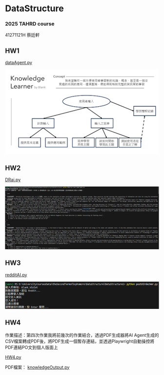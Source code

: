 # DataStructure
### 2025 TAHRD course

41271121H 蔡廷軒

## HW1
[dataAgent.py](https://github.com/BlankTsai/DataStructure/blob/main/dataAgent.py)

![StructureDesign](https://github.com/BlankTsai/DataStructure/blob/main/images/AiAgentStructureDesign.png)

## HW2
[DRai.py](https://github.com/BlankTsai/DataStructure/blob/main/DRai.py)

![HW2Resp](https://github.com/BlankTsai/DataStructure/blob/main/images/HW2exV2.png)

## HW3
[redditAI.py](https://github.com/BlankTsai/DataStructure/blob/main/postAIrdezVer.py)

![HW3Resp](https://github.com/BlankTsai/DataStructure/blob/main/images/HW3.png)

## HW4
作業描述：第四次作業我將前幾次的作業結合，透過PDF生成器將AI Agent生成的CSV檔案轉成PDF後，將PDF生成一個暫存連結，並透過Playwright自動操控將PDF連結PO文到個人版面上

[HW4.py](https://github.com/BlankTsai/DataStructure/blob/main/postAIrdezVer.py)

PDF檔案：
[knowledgeOutput.py](https://github.com/BlankTsai/DataStructure/blob/main/knowledgeOutput.pdf)

